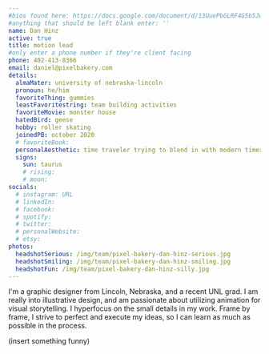 ```yaml
---
#bios found here: https://docs.google.com/document/d/13UuePbGLRF4G5b5JoEe2Vua3NukZ1-QwRW4Oisnd8lI/edit#
#anything that should be left blank enter: ''
name: Dan Hinz
active: true
title: motion lead
#only enter a phone number if they're client facing
phone: 402-413-8366
email: daniel@pixelbakery.com
details:
  almaMater: university of nebraska-lincoln
  pronoun: he/him
  favoriteThing: gummies
  leastFavoritestring: team building activities
  favoriteMovie: monster house
  hatedBird: geese
  hobby: roller skating
  joinedPB: october 2020
  # favoriteBook:
  personalAesthetic: time traveler trying to blend in with modern times
  signs:
    sun: taurus
    # rising:
    # moon:
socials:
  # instagram: URL
  # linkedIn:
  # facebook:
  # spotify:
  # twitter:
  # personalWebsite:
  # etsy:
photos:
  headshotSerious: /img/team/pixel-bakery-dan-hinz-serious.jpg
  headshotSmiling: /img/team/pixel-bakery-dan-hinz-smiling.jpg
  headshotFun: /img/team/pixel-bakery-dan-hinz-silly.jpg
---
```


I'm a graphic designer from Lincoln, Nebraska, and a recent UNL grad. I am really into illustrative design, and am passionate about utilizing animation for visual storytelling. I hyperfocus on the small details in my work. Frame by frame, I strive to perfect and execute my ideas, so I can learn as much as possible in the process.

(insert something funny)
